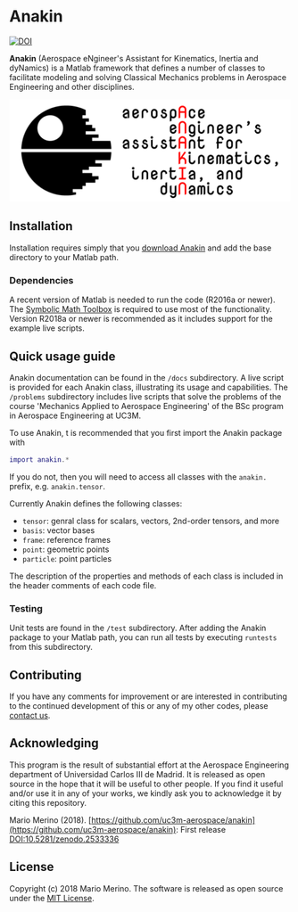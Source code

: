 # Anakin

[![DOI](https://zenodo.org/badge/143483510.svg)](https://zenodo.org/badge/latestdoi/143483510)

**Anakin** (Aerospace eNgineer's Assistant for Kinematics, Inertia and dyNamics)
is a Matlab framework that defines a number of classes to facilitate modeling and
solving Classical Mechanics problems in Aerospace Engineering and other disciplines.

![Anakin logo](docs/anakin-logo.png)

## Installation

Installation requires simply that you
[download Anakin](https://github.com/mariomerinomartinez/anakin/archive/master.zip)
and add the base directory to your Matlab path.

### Dependencies

A recent version of Matlab is needed to run the code (R2016a or newer). The
[Symbolic Math Toolbox](https://www.mathworks.com/products/symbolic.html) is
required to use most of the functionality.
Version R2018a or newer is recommended as it includes support for
the example live scripts.

## Quick usage guide

Anakin documentation can be found in the `/docs` subdirectory. A live script is
provided for each Anakin class, illustrating its usage and capabilities.
The `/problems` subdirectory includes live scripts that solve the problems
of the course 'Mechanics Applied to Aerospace Engineering' of the BSc program
in Aerospace Engineering at UC3M.

To use Anakin, t is recommended that you first import the Anakin package with

```Matlab
import anakin.*
```

If you do not, then you will need to access
all classes with the `anakin.` prefix,
e.g.  `anakin.tensor`.

Currently Anakin defines the following classes:

* `tensor`: genral class for scalars, vectors, 2nd-order tensors, and more
* `basis`: vector bases
* `frame`: reference frames
* `point`: geometric points
* `particle`: point particles 

The description of the properties and methods of each class is included in the
header comments of each code file.

### Testing

Unit tests are found in the `/test` subdirectory. After adding the Anakin package
to your Matlab path, you can run all tests by executing `runtests` from this
subdirectory.

## Contributing

If you have any comments for improvement or
are interested in contributing to the continued
development of this or any of my other codes, please
[contact us](mailto:mario.merino@uc3m.es).

## Acknowledging

This program is the result of substantial effort at the Aerospace Engineering
department of Universidad Carlos III de Madrid. It is released as open
source in the hope that it will be useful to other people. If you find it
useful and/or use it in any of your works, we kindly ask you to acknowledge it
by citing this repository.
 
Mario Merino (2018). [https://github.com/uc3m-aerospace/anakin](https://github.com/uc3m-aerospace/anakin): First release [DOI:10.5281/zenodo.2533336](https://doi.org/10.5281/zenodo.2533336)

## License

Copyright (c) 2018 Mario Merino.
The software is released as open source under the [MIT License](LICENSE.md).
